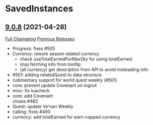 # SavedInstances

## [9.0.8](https://github.com/SavedInstances/SavedInstances/tree/9.0.8) (2021-04-28)
[Full Changelog](https://github.com/SavedInstances/SavedInstances/compare/9.0.7...9.0.8) [Previous Releases](https://github.com/SavedInstances/SavedInstances/releases)

- Progress: fixes #505  
- Currency: rework season related currency  
    * check useTotalEarnedForMaxQty for using totalEarned  
    * stop fetching info from tooltip  
    * (all currency) get description from API to avoid misleading info  
- #501: adding relatedQuest to data structure  
- rudimentary support for world quest weekly (#501)  
- core: prevent update Covenant on logout  
- misc: fix luacheck  
- core: add Covenant  
    closes #482  
- Quest: update Ve'nari Weekly  
- calling: fixes #490  
- currency: add totalEarned for earn-capped currency  

